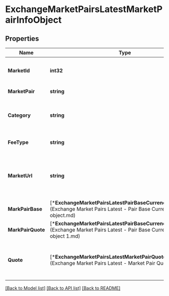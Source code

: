 # ExchangeMarketPairsLatestMarketPairInfoObject

## Properties
Name | Type | Description | Notes
------------ | ------------- | ------------- | -------------
**MarketId** | **int32** | The CoinMarketCap ID for this market pair. This ID can reliably be used to identify this unique market as the ID never changes. | [default to null]
**MarketPair** | **string** | The name of this market pair. Example: \&quot;BTC/USD\&quot; | [default to null]
**Category** | **string** | The category of trading this market falls under. Spot markets are the most common but options include derivatives and OTC. | [default to null]
**FeeType** | **string** | The fee type the exchange enforces for this market. | [optional] [default to null]
**MarketUrl** | **string** | The URL to this market&#39;s trading page on the exchange if available. If not available the exchange&#39;s homepage URL is returned. *This field is only returned if requested through the &#x60;aux&#x60; request parameter.* | [optional] [default to null]
**MarkPairBase** | [***ExchangeMarketPairsLatestPairBaseCurrencyInfoObject**](Exchange Market Pairs Latest - Pair Base Currency Info object.md) | Base currency details object for this market pair. | [default to null]
**MarkPairQuote** | [***ExchangeMarketPairsLatestPairBaseCurrencyInfoObject1**](Exchange Market Pairs Latest - Pair Base Currency Info object 1.md) | Quote (secondary) currency details object for this market pair | [default to null]
**Quote** | [***ExchangeMarketPairsLatestMarketPairQuoteObject**](Exchange Market Pairs Latest - Market Pair Quote object.md) | Market Pair quotes object containing key-&gt;quote objects for each convert option requested. USD and \&quot;exchange_reported\&quot; are defaults. | [default to null]

[[Back to Model list]](../README.md#documentation-for-models) [[Back to API list]](../README.md#documentation-for-api-endpoints) [[Back to README]](../README.md)


